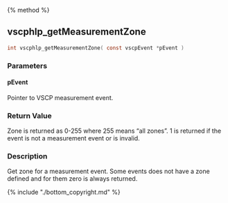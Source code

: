 
{% method %}
## vscphlp_getMeasurementZone

```c
int vscphlp_getMeasurementZone( const vscpEvent *pEvent )
```

### Parameters

#### pEvent
Pointer to VSCP measurement event.

### Return Value
Zone is returned as 0-255 where 255 means “all zones”. 1 is returned if the event is not a measurement event or is invalid. 

### Description
Get zone for a measurement event. Some events does not have a zone defined and for them zero is always returned. 




{% include "./bottom_copyright.md" %}